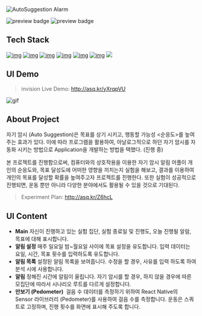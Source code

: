 ![AutoSuggestion Alarm](https://user-images.githubusercontent.com/44183221/131086348-58b38cd0-b9b0-4787-8eec-3ac8ad09b617.png)

![preview badge](https://img.shields.io/github/languages/code-size/ire4564/HCI_AutoSuggestion_Alarm)  ![preview badge](https://img.shields.io/github/repo-size/ire4564/HCI_AutoSuggestion_Alarm)

## Tech Stack

[![img](https://camo.githubusercontent.com/655d9cc4402b42c06708a0b87a683de1c9358995fe055a2984486d6fe4229c59/68747470733a2f2f696d672e736869656c64732e696f2f62616467652f52656163744e61746976652d3631646166623f7374796c653d666c6174266c6f676f3d7265616374266c6f676f436f6c6f723d7768697465)](https://camo.githubusercontent.com/655d9cc4402b42c06708a0b87a683de1c9358995fe055a2984486d6fe4229c59/68747470733a2f2f696d672e736869656c64732e696f2f62616467652f52656163744e61746976652d3631646166623f7374796c653d666c6174266c6f676f3d7265616374266c6f676f436f6c6f723d7768697465)  [![img](https://camo.githubusercontent.com/5346585204aa17630cc0dd80a57d42e2b6c66a12add2e761f9b0cb3fce05d167/68747470733a2f2f696d672e736869656c64732e696f2f62616467652f4a6176615363726970742d6462616230393f7374796c653d666c6174266c6f676f3d6a617661736372697074266c6f676f436f6c6f723d7768697465)](https://camo.githubusercontent.com/5346585204aa17630cc0dd80a57d42e2b6c66a12add2e761f9b0cb3fce05d167/68747470733a2f2f696d672e736869656c64732e696f2f62616467652f4a6176615363726970742d6462616230393f7374796c653d666c6174266c6f676f3d6a617661736372697074266c6f676f436f6c6f723d7768697465) [![img](https://camo.githubusercontent.com/c7c6b345614310d2ca374d1e7dc270de4a15dd29e07a63acb21bd04a6b115a4d/68747470733a2f2f696d672e736869656c64732e696f2f62616467652f536173732d6363363639393f7374796c653d666c6174266c6f676f3d73617373266c6f676f436f6c6f723d7768697465)](https://camo.githubusercontent.com/c7c6b345614310d2ca374d1e7dc270de4a15dd29e07a63acb21bd04a6b115a4d/68747470733a2f2f696d672e736869656c64732e696f2f62616467652f536173732d6363363639393f7374796c653d666c6174266c6f676f3d73617373266c6f676f436f6c6f723d7768697465)  [![img](https://camo.githubusercontent.com/dac51dc29a687631e486f878ece50888df433df52c1abae1aceeddd67e6d5c9c/68747470733a2f2f696d672e736869656c64732e696f2f62616467652f4157532d3233326633653f7374796c653d666c6174266c6f676f3d616d617a6f6e2d617773266c6f676f436f6c6f723d7768697465)](https://camo.githubusercontent.com/dac51dc29a687631e486f878ece50888df433df52c1abae1aceeddd67e6d5c9c/68747470733a2f2f696d672e736869656c64732e696f2f62616467652f4157532d3233326633653f7374796c653d666c6174266c6f676f3d616d617a6f6e2d617773266c6f676f436f6c6f723d7768697465)  [![img](https://camo.githubusercontent.com/bad10e3519a71c916ce45da7133f4e3a683e862d51e9047c9d55cb087bd17507/68747470733a2f2f696d672e736869656c64732e696f2f62616467652f4669676d612d6632346531653f7374796c653d666c6174266c6f676f3d6669676d61266c6f676f436f6c6f723d7768697465)](https://camo.githubusercontent.com/bad10e3519a71c916ce45da7133f4e3a683e862d51e9047c9d55cb087bd17507/68747470733a2f2f696d672e736869656c64732e696f2f62616467652f4669676d612d6632346531653f7374796c653d666c6174266c6f676f3d6669676d61266c6f676f436f6c6f723d7768697465)  [![img](https://camo.githubusercontent.com/8a19dadd4729bb9d299571218115114adaffb798649289553238373ffe281b83/68747470733a2f2f696d672e736869656c64732e696f2f62616467652f4e6f64652e6a732d3030633762373f7374796c653d666c6174266c6f676f3d6e6f64652e6a73266c6f676f436f6c6f723d7768697465)](https://camo.githubusercontent.com/8a19dadd4729bb9d299571218115114adaffb798649289553238373ffe281b83/68747470733a2f2f696d672e736869656c64732e696f2f62616467652f4e6f64652e6a732d3030633762373f7374796c653d666c6174266c6f676f3d6e6f64652e6a73266c6f676f436f6c6f723d7768697465)  <span><img src="https://img.shields.io/badge/FireBase-0052cc?style=flat&logo=firebase&logoColor=white"/></span> 

## UI Demo 

> invision Live Demo: http://asq.kr/yXrqpVU

![gif](https://user-images.githubusercontent.com/44183221/130992964-320d07d8-56de-4434-8c16-85a28ed696bb.gif) 



## About Project

자기 암시 (Auto Suggestion)은 목표를 상기 시키고, 행동할 가능성 <순응도>를 높여주는 효과가 있다. 이에 따라 프로그램을 활용하여, 아날로그적으로 하던 자기 암시를 자동화 시키는 방법으로 Application을 개발하는 방법을 택했다. (진행 중)

본 프로젝트를 진행함으로써, 컴퓨터와의 상호작용을 이용한 자기 암시 알림 어플이 개인의 순응도와, 목표 달성도에 어떠한 영향을 끼치는지 실험을 해보고, 결과를 이용하여 개인의 목표를 달성할 확률을 높여주고자 프로젝트를 진행한다. 또한 실험이 성공적으로 진행되면, 운동 뿐만 아니라 다양한 분야에서도 활용될 수 있을 것으로 기대된다.

> Experiment Plan:  http://asq.kr/Z6hcL



## UI Content

* <b>Main</b>
  자신이 진행하고 있는 실험 집단, 실험 종료일 및 진행도, 오늘 진행될 알람, 목표에 대해 표시합니다.
* <b>알림 설정</b>
  매주 일요일 밤~월요일 사이에 목표 설정을 유도합니다. 입력 데이터는 요일, 시간, 목표 횟수를 입력하도록 유도합니다.
* <b>알림 목록</b>
  설정된 알림 목록을 보여줍니다. 수정을 할 경우, 사유를 입력 하도록 하여 분석 시에 사용합니다.
* <b>알림</b>
  정해진 시간에 알림이 울립니다. 자기 암시를 할 경우, 하지 않을 경우에 따른 모집단에 따라서 시나리오 루트를 다르게 설정합니다.
* <b>만보기 (Pedometer) </b>
  걸음 수 데이터를 측정하기 위하여 React Native의 Sensor 라이브러리 (Pedometer)를 사용하여 걸음 수를 측정합니다. 운동은 스쿼트로 고정하며, 진행 횟수를 화면에 표시해 주도록 합니다.
